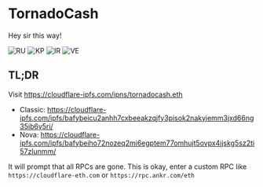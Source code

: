 # TornadoCash
Hey sir this way!

![RU](https://github.com/hampusborgos/country-flags/blob/main/png100px/ru.png) ![KP](https://github.com/hampusborgos/country-flags/blob/main/png100px/kp.png) ![IR](https://github.com/hampusborgos/country-flags/blob/main/png100px/ir.png) ![VE](https://github.com/hampusborgos/country-flags/blob/main/png100px/ve.png)

## TL;DR

Visit https://cloudflare-ipfs.com/ipns/tornadocash.eth

- Classic: https://cloudflare-ipfs.com/ipfs/bafybeicu2anhh7cxbeeakzqjfy3pisok2nakyiemm3jxd66ng35ib6y5ri/
- Nova: https://cloudflare-ipfs.com/ipfs/bafybeiho72nozeq2mi6egptem77omhujt5ovpx4jjskg5sz2ti57zlunmm/

It will prompt that all RPCs are gone. This is okay, enter a custom RPC like `https://cloudflare-eth.com` or `https://rpc.ankr.com/eth`
